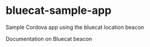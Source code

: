 # bluecat-sample-app
Sample Cordova app using the bluecat location beacon

Documentation on Bluecat beacon
